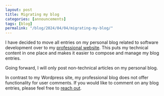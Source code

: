 ```yaml
---
layout: post
title: Migrating my blog
categories: [announcements]
tags: [blog]
permalink: "/blog/2024/04/04/migrating-my-blog/"
---
```

I have decided to move all entries on my personal blog related to software development over to my
[professional website](https://hovinen.tech). This puts my technical content in one place and makes
it easier to compose and manage my blog entries.

Going forward, I will only post non-technical articles on my personal blog.

In contrast to my Wordpress site, my professional blog does not offer functionality for user
comments. If you would like to comment on any blog entries, please feel free to
<a href="/#contact">reach out</a>.
